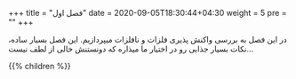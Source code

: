 +++
title = "فصل اول"
date = 2020-09-05T18:30:44+04:30
weight = 5
pre = "<i class='fa fa-graduation-cap graduation_cap' ></i>"
+++

در این فصل به بررسی واکنش پذیری فلزات و نافلزات میپردازیم. این فصل بسیار ساده، نکات بسیار جذابی رو در اختیار ما میذاره که دونستنش خالی از لطف نیست...


{{% children  %}}
